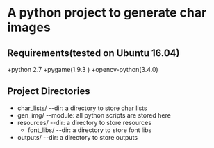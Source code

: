 # A python project to generate  char images

## Requirements(tested on Ubuntu 16.04)
+python 2.7
+pygame(1.9.3 )
+opencv-python(3.4.0)

## Project Directories
+ char_lists/ --dir: a directory to store char lists
+ gen_img/ --module: all python scripts are stored here
+ resources/ --dir: a directory to store resources
   + font_libs/ --dir: a directory to store font libs
+ outputs/ --dir: a directory to store outputs
